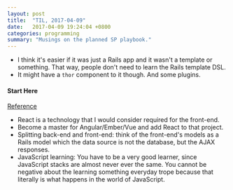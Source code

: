 ```yaml
---
layout: post
title:  "TIL, 2017-04-09"
date:   2017-04-09 19:24:04 +0800
categories: programming
summary: "Musings on the planned SP playbook."
---
```


- I think it's easier if it was just a Rails app and it wasn't a template or something. That way, people don't need to learn the Rails template DSL.
- It might have a `thor` component to it though. And some plugins.

#### Start Here
[Reference](https://www.acast.com/starthererubyonrails/all-qa-all-day-javascript-freelancing-clients--how-to-handle-challenges)

- React is a technology that I would consider required for the front-end.
- Become a master for  Angular/Ember/Vue and add React to that project.
- Splitting back-end and front-end: think of the front-end's models as a Rails model which the data source is not the database, but the AJAX responses.
- JavaScript learning: You have to be a very good learner, since JavaScript stacks are almost never ever the same. You cannot be negative about the learning something everyday trope because that literally is what happens in the world of JavaScript.
